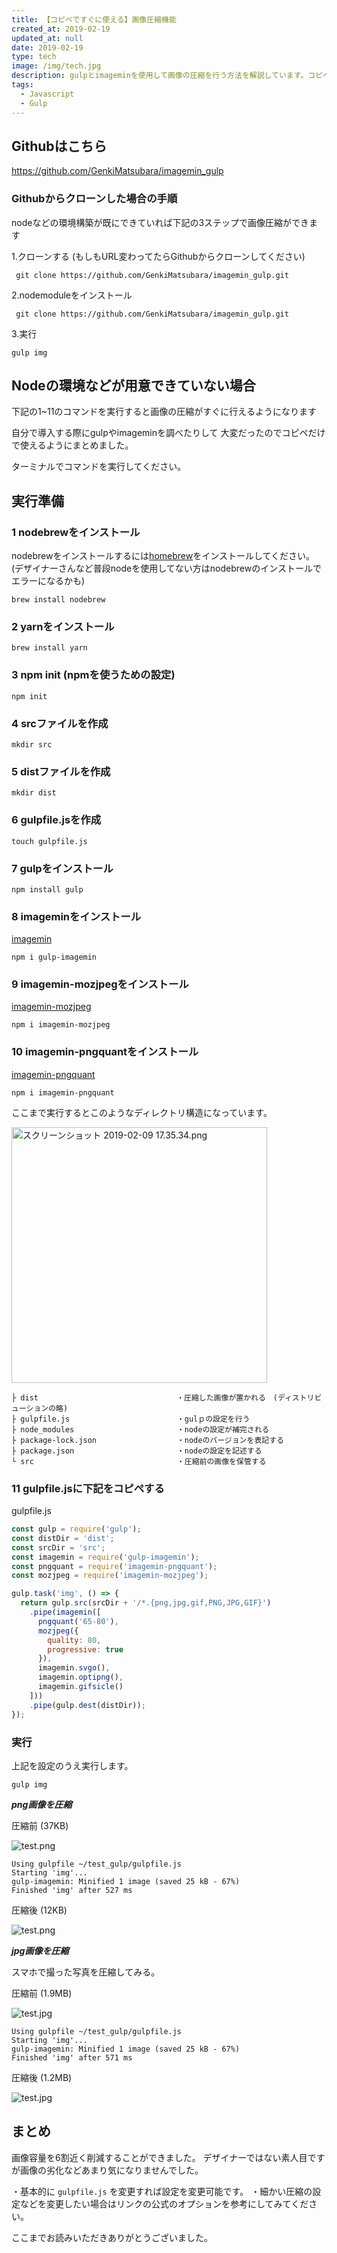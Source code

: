 ```yaml
---
title: 【コピペですぐに使える】画像圧縮機能
created_at: 2019-02-19
updated_at: null
date: 2019-02-19
type: tech
image: /img/tech.jpg
description: gulpとimageminを使用して画像の圧縮を行う方法を解説しています。コピペでOKです！
tags:
  - Javascript
  - Gulp
---
```


## Githubはこちら

https://github.com/GenkiMatsubara/imagemin_gulp

### Githubからクローンした場合の手順

nodeなどの環境構築が既にできていれば下記の3ステップで画像圧縮ができます

1.クローンする
(もしもURL変わってたらGithubからクローンしてください)

```
 git clone https://github.com/GenkiMatsubara/imagemin_gulp.git
```

2.nodemoduleをインストール

```
 git clone https://github.com/GenkiMatsubara/imagemin_gulp.git
```

3.実行

```
gulp img
```

## Nodeの環境などが用意できていない場合

下記の1~11のコマンドを実行すると画像の圧縮がすぐに行えるようになります

自分で導入する際にgulpやimageminを調べたりして
大変だったのでコピペだけで使えるようにまとめました。

ターミナルでコマンドを実行してください。

## 実行準備

### 1 nodebrewをインストール

nodebrewをインストールするには[homebrew](https://brew.sh/index_ja)をインストールしてください。
(デザイナーさんなど普段nodeを使用してない方はnodebrewのインストールでエラーになるかも)

```
brew install nodebrew
```

### 2 yarnをインストール

```
brew install yarn
```

### 3 npm init (npmを使うための設定)

```
npm init
```

### 4 srcファイルを作成

```
mkdir src
```

### 5 distファイルを作成

```
mkdir dist
```

### 6 gulpfile.jsを作成

```
touch gulpfile.js
```

### 7 gulpをインストール

```
npm install gulp
```

### 8 imageminをインストール

[imagemin](https://www.npmjs.com/package/gulp-imagemin)

```
npm i gulp-imagemin
```

### 9 imagemin-mozjpegをインストール

[imagemin-mozjpeg](https://www.npmjs.com/package/imagemin-mozjpeg)

```
npm i imagemin-mozjpeg
```

### 10 imagemin-pngquantをインストール

[imagemin-pngquant](https://www.npmjs.com/package/imagemin-pngquant)

```
npm i imagemin-pngquant
```

ここまで実行するとこのようなディレクトリ構造になっています。

<img
  width="409"
  alt="スクリーンショット 2019-02-09 17.35.34.png"
  src="https://qiita-image-store.s3.amazonaws.com/0/199085/1b1523f4-4bdc-e7e4-d581-fcf16f6e8509.png">

```
├ dist　　　　　　　　　　　　　　　　　　 ・圧縮した画像が置かれる　(ディストリビューションの略)
├ gulpfile.js                        ・gulｐの設定を行う
├ node_modules                       ・nodeの設定が補完される
├ package-lock.json                  ・nodeのバージョンを表記する
├ package.json                       ・nodeの設定を記述する
└ src                                ・圧縮前の画像を保管する
```

### 11 gulpfile.jsに下記をコピぺする

gulpfile.js

```javascript
const gulp = require('gulp');
const distDir = 'dist';
const srcDir = 'src';
const imagemin = require('gulp-imagemin');
const pngquant = require('imagemin-pngquant');
const mozjpeg = require('imagemin-mozjpeg');

gulp.task('img', () => {
  return gulp.src(srcDir + '/*.{png,jpg,gif,PNG,JPG,GIF}')
    .pipe(imagemin([
      pngquant('65-80'),
      mozjpeg({
        quality: 80,
        progressive: true
      }),
      imagemin.svgo(),
      imagemin.optipng(),
      imagemin.gifsicle()
    ]))
    .pipe(gulp.dest(distDir));
});
```

### 実行

上記を設定のうえ実行します。

```
gulp img
```

***png画像を圧縮***

圧縮前 (37KB)

![test.png](https://qiita-image-store.s3.amazonaws.com/0/199085/aea5a96c-8fe3-9cae-69e2-a76890232e1d.png)

```
Using gulpfile ~/test_gulp/gulpfile.js
Starting 'img'...
gulp-imagemin: Minified 1 image (saved 25 kB - 67%)
Finished 'img' after 527 ms
```

圧縮後 (12KB)

![test.png](https://qiita-image-store.s3.amazonaws.com/0/199085/14039952-73fb-1b0f-bb63-7a9d4f5146a0.png)

***jpg画像を圧縮***

スマホで撮った写真を圧縮してみる。

圧縮前 (1.9MB)

![test.jpg](https://qiita-image-store.s3.amazonaws.com/0/199085/ed453547-6e43-01ef-afa3-8e6a81c2201b.jpeg)

```
Using gulpfile ~/test_gulp/gulpfile.js
Starting 'img'...
gulp-imagemin: Minified 1 image (saved 25 kB - 67%)
Finished 'img' after 571 ms
```

圧縮後 (1.2MB)

![test.jpg](https://qiita-image-store.s3.amazonaws.com/0/199085/69530871-5b4e-1b28-64ed-06d9c79aed45.jpeg)

## まとめ

画像容量を6割近く削減することができました。
デザイナーではない素人目ですが画像の劣化などあまり気になりませんでした。

・基本的に `gulpfile.js` を変更すれば設定を変更可能です。
・細かい圧縮の設定などを変更したい場合はリンクの公式のオプションを参考にしてみてください。

ここまでお読みいただきありがとうございました。

